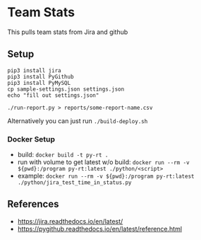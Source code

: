 # Team Stats

This pulls team stats from Jira and github

## Setup

```shell
pip3 install jira
pip3 install PyGithub
pip3 install PyMySQL
cp sample-settings.json settings.json
echo "fill out settings.json"
```

`./run-report.py > reports/some-report-name.csv`

Alternatively you can just run `./build-deploy.sh`

### Docker Setup

* build: `docker build -t py-rt .`
* run with volume to get latest w/o build: `docker run --rm -v ${pwd}:/program py-rt:latest ./python/<script>`
* example: `docker run --rm -v ${pwd}:/program py-rt:latest ./python/jira_test_time_in_status.py`

## References

* https://jira.readthedocs.io/en/latest/
* https://pygithub.readthedocs.io/en/latest/reference.html
